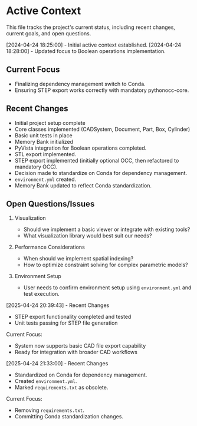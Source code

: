 # Active Context

This file tracks the project's current status, including recent changes, current goals, and open questions.

[2024-04-24 18:25:00] - Initial active context established.
[2024-04-24 18:28:00] - Updated focus to Boolean operations implementation.

## Current Focus
* Finalizing dependency management switch to Conda.
* Ensuring STEP export works correctly with mandatory pythonocc-core.

## Recent Changes
* Initial project setup complete
* Core classes implemented (CADSystem, Document, Part, Box, Cylinder)
* Basic unit tests in place
* Memory Bank initialized
* PyVista integration for Boolean operations completed.
* STL export implemented.
* STEP export implemented (initially optional OCC, then refactored to mandatory OCC).
* Decision made to standardize on Conda for dependency management.
* `environment.yml` created.
* Memory Bank updated to reflect Conda standardization.

## Open Questions/Issues
1. Visualization
   - Should we implement a basic viewer or integrate with existing tools?
   - What visualization library would best suit our needs?

2. Performance Considerations
   - When should we implement spatial indexing?
   - How to optimize constraint solving for complex parametric models?

3. Environment Setup
   - User needs to confirm environment setup using `environment.yml` and test execution.

[2025-04-24 20:39:43] - Recent Changes
* STEP export functionality completed and tested
* Unit tests passing for STEP file generation

Current Focus:
* System now supports basic CAD file export capability
* Ready for integration with broader CAD workflows

[2025-04-24 21:33:00] - Recent Changes
* Standardized on Conda for dependency management.
* Created `environment.yml`.
* Marked `requirements.txt` as obsolete.

Current Focus:
* Removing `requirements.txt`.
* Committing Conda standardization changes.
